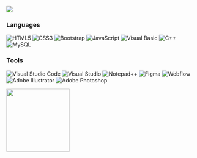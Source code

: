 [![](noor.gif)](noor.gif)

### Languages

![HTML5](https://img.shields.io/badge/-HTML%205-E34F26?style=flat-square&logo=html5&logoColor=white)
![CSS3](https://img.shields.io/badge/-CSS%203-1572B6?style=flat-square&logo=css3)
![Bootstrap](https://img.shields.io/badge/-Bootstrap-563D7C?style=flat-square&logo=bootstrap)
![JavaScript](https://img.shields.io/badge/-JavaScript-000?&logo=JavaScript)
![Visual Basic](https://img.shields.io/badge/-Visual%20Basic-000?&logo=VisualBasic&logoColor=%23ADD8E6)
![C++](https://img.shields.io/badge/-C++-000?&logo=c%2b%2b&logoColor=00599C)
![MySQL](https://img.shields.io/badge/-My%20SQL-black?style=flat-square&logo=mysql&logoColor=white)

### Tools

![Visual Studio Code](https://img.shields.io/badge/-Visual%20Studio%20Code-000?&logo=visualstudiocode&logoColor=%23007ACC)
![Visual Studio](https://img.shields.io/badge/-Visual%20Studio-000?&logo=visualstudio&logoColor=%235C2D91)
![Notepad++](https://img.shields.io/badge/-Notepad++-000?&logo=notepadplusplus)
![Figma](https://img.shields.io/badge/-Figma-000?&logo=figma)
![Webflow](https://img.shields.io/badge/-Webflow-000?&logo=webflow)
![Adobe Illustrator](https://img.shields.io/badge/-Adobe%20Illustrator-000?&logo=adobeillustrator)
![Adobe Photoshop](https://img.shields.io/badge/-Adobe%20Photoshop-000?&logo=adobephotoshop)

<img
  align="left"
  height="165"
  src="https://github-readme-stats.vercel.app/api?username=noor-001&count_private=true&show_icons=true&custom_title=GitHub%20Status&hide=issues&title_color=white&icon_color=FFFFFF&bg_color=ffffff00&text_color=white&hide_border=true"
/>
